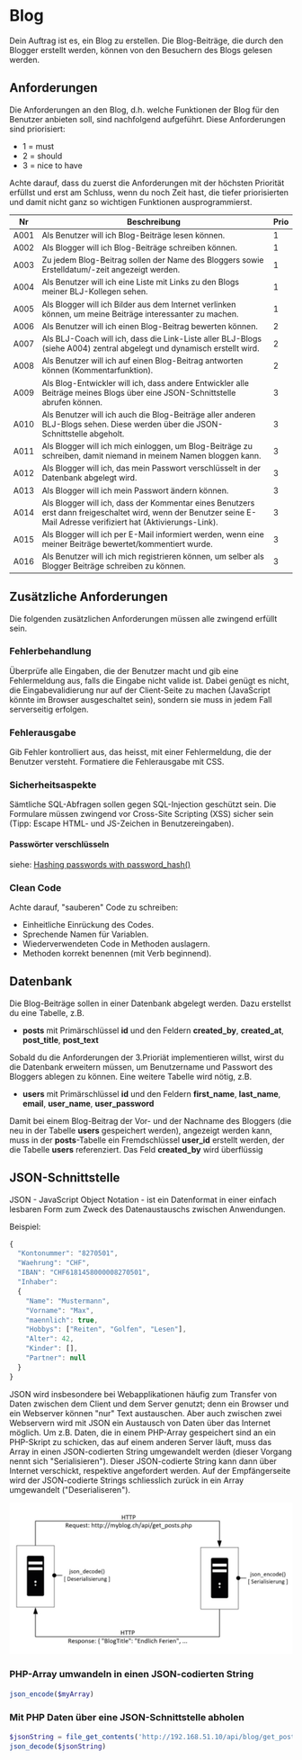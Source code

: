 # Blog

Dein Auftrag ist es, ein Blog zu erstellen. Die Blog-Beiträge, die durch den Blogger erstellt werden, können von den Besuchern des Blogs gelesen werden.

## Anforderungen

Die Anforderungen an den Blog, d.h. welche Funktionen der Blog für den Benutzer anbieten soll, sind nachfolgend aufgeführt. Diese Anforderungen sind priorisiert:

- 1 = must
- 2 = should
- 3 = nice to have

Achte darauf, dass du zuerst die Anforderungen mit der höchsten Priorität erfüllst und erst am Schluss, wenn du noch Zeit hast, die tiefer priorisierten und damit nicht ganz so wichtigen Funktionen ausprogrammierst. 

| Nr   | Beschreibung                                                                                                                                                        | Prio |
|------|---------------------------------------------------------------------------------------------------------------------------------------------------------------------|------|
| A001 | Als Benutzer will ich Blog-Beiträge lesen können.                                                                                                                   |   1  |
| A002 | Als Blogger will ich Blog-Beiträge schreiben können.                                                                                                                |   1  |
| A003 | Zu jedem Blog-Beitrag sollen der Name des Bloggers sowie Erstelldatum/-zeit angezeigt werden.                                                                       |   1  |
| A004 | Als Benutzer will ich eine Liste mit Links zu den Blogs meiner BLJ-Kollegen sehen.                                                                                  |   1  |
| A005 | Als Blogger will ich Bilder aus dem Internet verlinken können, um meine Beiträge interessanter zu machen.                                                           |   1  |
| A006 | Als Benutzer will ich einen Blog-Beitrag bewerten können.                                                                                                           |   2  |
| A007 | Als BLJ-Coach will ich, dass die Link-Liste aller BLJ-Blogs (siehe A004) zentral abgelegt und dynamisch erstellt wird.                                              |   2  |
| A008 | Als Benutzer will ich auf einen Blog-Beitrag antworten können (Kommentarfunktion).                                                                                  |   2  |
| A009 | Als Blog-Entwickler will ich, dass andere Entwickler alle Beiträge meines Blogs über eine JSON-Schnittstelle abrufen können.                                        |   3  |
| A010 | Als Benutzer will ich auch die Blog-Beiträge aller anderen BLJ-Blogs sehen. Diese werden über die JSON-Schnittstelle abgeholt.                                      |   3  |
| A011 | Als Blogger will ich mich einloggen, um Blog-Beiträge zu schreiben, damit niemand in meinem Namen bloggen kann.                                                     |   3  |
| A012 | Als Blogger will ich, das mein Passwort verschlüsselt in der Datenbank abgelegt wird.                                                                               |   3  |
| A013 | Als Blogger will ich mein Passwort ändern können.                                                                                                                   |   3  |
| A014 | Als Blogger will ich, dass der Kommentar eines Benutzers erst dann freigeschaltet wird, wenn der Benutzer seine E-Mail Adresse verifiziert hat (Aktivierungs-Link). |   3  |
| A015 | Als Blogger will ich per E-Mail informiert werden, wenn eine meiner Beiträge bewertet/kommentiert wurde.                                                            |   3  |
| A016 | Als Benutzer will ich mich registrieren können, um selber als Blogger Beiträge schreiben zu können.                                                                 |   3  |

## Zusätzliche Anforderungen

Die folgenden zusätzlichen Anforderungen müssen alle zwingend erfüllt sein.

### Fehlerbehandlung

Überprüfe alle Eingaben, die der Benutzer macht und gib eine Fehlermeldung aus, falls die Eingabe nicht valide ist. Dabei genügt es nicht, die Eingabevalidierung nur auf der Client-Seite zu machen (JavaScript könnte im Browser ausgeschaltet sein), sondern sie muss in jedem Fall serverseitig erfolgen.

### Fehlerausgabe

Gib Fehler kontrolliert aus, das heisst, mit einer Fehlermeldung, die der Benutzer versteht. Formatiere die Fehlerausgabe mit CSS.

### Sicherheitsaspekte

Sämtliche SQL-Abfragen sollen gegen SQL-Injection geschützt sein. Die Formulare müssen zwingend vor Cross-Site Scripting (XSS) sicher sein (Tipp: Escape HTML- und JS-Zeichen in Benutzereingaben).

#### Passwörter verschlüsseln

siehe: [Hashing passwords with password_hash()](http://www.phptherightway.com/#password_hashing)

### Clean Code

Achte darauf, "sauberen" Code zu schreiben:

- Einheitliche Einrückung des Codes.
- Sprechende Namen für Variablen.
- Wiederverwendeten Code in Methoden auslagern.
- Methoden korrekt benennen (mit Verb beginnend).

## Datenbank

Die Blog-Beiträge sollen in einer Datenbank abgelegt werden. Dazu erstellst du eine Tabelle, z.B.

- **posts** mit Primärschlüssel **id** und den Feldern   **created_by**, **created_at**, **post_title**, **post_text**

Sobald du die Anforderungen der 3.Prioriät implementieren willst, wirst du die Datenbank erweitern müssen, um Benutzername und Passwort des Bloggers ablegen zu können. Eine weitere Tabelle wird nötig, z.B.

- **users** mit Primärschlüssel **id** und den Feldern **first_name**, **last_name**, **email**, **user_name**, **user_password**

Damit bei einem Blog-Beitrag der Vor- und der Nachname des Bloggers (die neu in der Tabelle **users** gespeichert werden), angezeigt werden kann, muss in der **posts**-Tabelle ein Fremdschlüssel **user_id** erstellt werden, der die Tabelle **users** referenziert. Das Feld **created_by** wird überflüssig

## JSON-Schnittstelle

JSON - JavaScript Object Notation - ist ein Datenformat in einer einfach lesbaren Form zum Zweck des Datenaustauschs zwischen Anwendungen.

Beispiel:

```javascript
{
  "Kontonummer": "8270501",
  "Waehrung": "CHF", 
  "IBAN": "CHF6181458000008270501", 
  "Inhaber":
  {
    "Name": "Mustermann",
    "Vorname": "Max",
    "maennlich": true,
    "Hobbys": ["Reiten", "Golfen", "Lesen"],
    "Alter": 42,
    "Kinder": [],
    "Partner": null
  }
}
```

 JSON wird insbesondere bei Webapplikationen häufig zum Transfer von Daten zwischen dem Client und dem Server genutzt; denn ein Browser und ein Webserver können "nur" Text austauschen. Aber auch zwischen zwei Webservern wird mit JSON ein Austausch von Daten über das Internet möglich. Um  z.B. Daten, die in einem PHP-Array gespeichert sind an ein PHP-Skript zu schicken, das auf einem anderen Server läuft, muss das Array in einen JSON-codierten String umgewandelt werden (dieser Vorgang nennt sich "Serialisieren"). Dieser JSON-codierte String kann dann über Internet verschickt, respektive angefordert werden. Auf der Empfängerseite wird der JSON-codierte Strings schliesslich zurück in ein Array umgewandelt ("Deserialiseren").

 ![Szene 1](res/01.jpg)

### PHP-Array umwandeln in einen JSON-codierten String

```php
json_encode($myArray)
```

### Mit PHP Daten über eine JSON-Schnittstelle abholen

```php
$jsonString = file_get_contents('http://192.168.51.10/api/blog/get_posts.php');
json_decode($jsonString)
```
